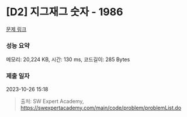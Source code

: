 # [D2] 지그재그 숫자 - 1986 

[문제 링크](https://swexpertacademy.com/main/code/problem/problemDetail.do?contestProbId=AV5PxmBqAe8DFAUq) 

### 성능 요약

메모리: 20,224 KB, 시간: 130 ms, 코드길이: 285 Bytes

### 제출 일자

2023-10-26 15:18



> 출처: SW Expert Academy, https://swexpertacademy.com/main/code/problem/problemList.do